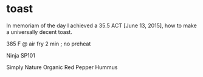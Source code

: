 # toast

In memoriam of the day I achieved a 35.5 ACT [June 13, 2015],
how to make a universally decent toast. 

385 F @ air fry 2 min ; no preheat

Ninja SP101

Simply Nature Organic Red Pepper Hummus
